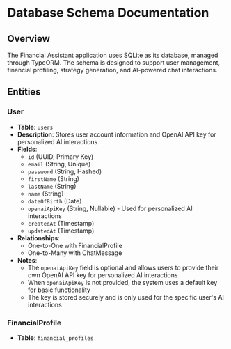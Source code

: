 # Database Schema Documentation

## Overview
The Financial Assistant application uses SQLite as its database, managed through TypeORM. The schema is designed to support user management, financial profiling, strategy generation, and AI-powered chat interactions.

## Entities

### User
- **Table**: `users`
- **Description**: Stores user account information and OpenAI API key for personalized AI interactions
- **Fields**:
  - `id` (UUID, Primary Key)
  - `email` (String, Unique)
  - `password` (String, Hashed)
  - `firstName` (String)
  - `lastName` (String)
  - `name` (String)
  - `dateOfBirth` (Date)
  - `openaiApiKey` (String, Nullable) - Used for personalized AI interactions
  - `createdAt` (Timestamp)
  - `updatedAt` (Timestamp)
- **Relationships**:
  - One-to-One with FinancialProfile
  - One-to-Many with ChatMessage
- **Notes**:
  - The `openaiApiKey` field is optional and allows users to provide their own OpenAI API key for personalized AI interactions
  - When `openaiApiKey` is not provided, the system uses a default key for basic functionality
  - The key is stored securely and is only used for the specific user's AI interactions

### FinancialProfile
- **Table**: `financial_profiles`
